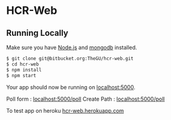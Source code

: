 # HCR-Web

## Running Locally

Make sure you have [Node.js](http://nodejs.org/) and [mongodb](http://www.mongodb.org/) installed.

```sh
$ git clone git@bitbucket.org:TheGU/hcr-web.git
$ cd hcr-web
$ npm install
$ npm start
```

Your app should now be running on [localhost:5000](http://localhost:5000/).

Poll form : [localhost:5000/poll](http://localhost:5000/poll)
Create Path : [localhost:5000/poll](http://localhost:5000/path)

To test app on heroku [hcr-web.herokuapp.com](http://hcr-web.herokuapp.com/)